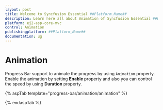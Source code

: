 ```yaml
---
layout: post
title: Welcome to Syncfusion Essential ##Platform_Name##
description: Learn here all about Animation of Syncfusion Essential ##Platform_Name## widgets based on HTML5 and jQuery.
platform: ej2-asp-core-mvc
control: Animation
publishingplatform: ##Platform_Name##
documentation: ug
---
```



# Animation

<!-- markdownlint-disable MD033 -->

Progress Bar support to animate the progress by using `Animation` property. Enable the animation by setting **Enable** property and also you can control the speed by using **Duration** property.

{% aspTab template="progress-bar/animation/animation" %}

{% endaspTab %}